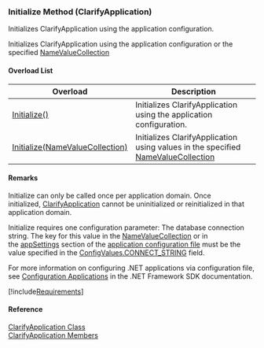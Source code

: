 ﻿### Initialize Method (ClarifyApplication)

Initializes ClarifyApplication using the application configuration.

Initializes ClarifyApplication using the application configuration or the specified [NameValueCollection](ms-help://MS.NETFrameworkSDKv1.1/cpref/html/frlrfSystemCollectionsSpecializedNameValueCollectionClassTopic.htm)

#### Overload List

| Overload | Description |
| --- | --- |
| [Initialize()](fcSDK~FChoice.Foundation.Clarify.ClarifyApplication~Initialize().md) | Initializes ClarifyApplication using the application configuration.   |
| [Initialize(NameValueCollection)](fcSDK~FChoice.Foundation.Clarify.ClarifyApplication~Initialize(NameValueCollection).md) | Initializes ClarifyApplication using values in the specified [NameValueCollection](ms-help://MS.NETFrameworkSDKv1.1/cpref/html/frlrfSystemCollectionsSpecializedNameValueCollectionClassTopic.htm)   |

#### Remarks

Initialize can only be called once per application domain. Once initialized, [ClarifyApplication](fcSDK~FChoice.Foundation.Clarify.ClarifyApplication.md) cannot be uninitialized or reinitialized in that application domain.

Initialize requires one configuration parameter: The database connection string. The key for this value in the [NameValueCollection](ms-help://MS.NETFrameworkSDKv1.1/cpref/html/frlrfSystemCollectionsSpecializedNameValueCollectionClassTopic.htm) or in the [appSettings](ms-help://MS.NETFrameworkSDKv1.1/cpgenref/html/gngrfappsettingselement.htm) section of the [application configuration file](ms-help://MS.NETFrameworkSDKv1.1/cpguidenf/html/cpconconfiguringnetframeworkapplications.htm) must be the value specified in the [ConfigValues.CONNECT_STRING](FChoice.Common~FChoice.Common.ConfigValues~CONNECT_STRING.md) field.

For more information on configuring .NET applications via configuration file, see [Configuration Applications](ms-help://MS.NETFrameworkSDKv1.1/cpguidenf/html/cpconconfiguringnetframeworkapplications.htm) in the .NET Framework SDK documentation.

[!include[Requirements](../partials/requirements.md)]



#### Reference

[ClarifyApplication Class](fcSDK~FChoice.Foundation.Clarify.ClarifyApplication.md)  
[ClarifyApplication Members](fcSDK~FChoice.Foundation.Clarify.ClarifyApplication_members.md)